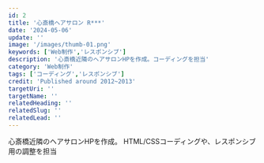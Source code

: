 ```yaml
---
id: 2
title: '心斎橋ヘアサロン R***'
date: '2024-05-06'
update: ''
image: '/images/thumb-01.png'
keywords: ['Web制作','レスポンシブ']
description: '心斎橋近隣のヘアサロンHPを作成。コーディングを担当'
category: 'Web制作'
tags: ['コーディング','レスポンシブ']
credit: 'Published around 2012~2013'
targetUri: ''
targetName: ''
relatedHeading: ''
relatedSlug: ''
relatedLead: ''
---
```

心斎橋近隣のヘアサロンHPを作成。
HTML/CSSコーディングや、レスポンシブ用の調整を担当